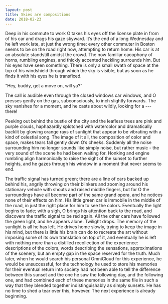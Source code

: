 ```yaml
---
layout: post
title: Skies are compositions
date: 2018-02-23
---
```


Deep in his commute to work O takes his eyes off the license plate in from of his car and drags his gaze skyward. It’s the end of a long Wednesday and he left work late, at just the wrong time: every other commuter in Boston seems to be on the road right now, attempting to return home. His car is at an absolute standstill amidst the crowd. The now familiar cacophony of horns, rumbling engines, and thickly accented heckling surrounds him. But his eyes have seen something. There is only a small swath of space at the top of his windshield through which the sky is visible, but as soon as he finds it with his eyes he is transfixed.

“Hey, buddy, get a move on, will ya?“

The call is audible even through the closed windows car windows, and O presses gently on the gas, subconsciously, to inch slightly forwards. The sky vanishes for a moment, and he casts about wildly, looking for a --- there!

Peeking out behind the bustle of the city and the leafless trees are pink and purple clouds, haphazardly splotched with watercolor and dramatically backlit by glowing orange rays of sunlight that appear to be vibrating with a kind of celestial song. The image of it all, the composition of color and space, makes tears fall gently down O’s cheeks. Suddenly all the noise surrounding him no longer sounds like simply noise, but rather music - the very sound of the scene he had been waiting for. Honking and engine rumbling align harmonically to raise the sight of the sunset to further heights, and he gazes through his window in a moment that never seems to end.

The traffic signal has turned green; there are a line of cars backed up behind his, angrily throwing on their blinkers and zooming around his stationary vehicle with shouts and raised middle fingers, but for O the surroundings have all become part of the same grand opera, and he notices none of their effects on him. His little green car is immobile in the middle of the road, in just the right place for him to see the colors.
Eventually the light begins to fade; with a sigh, O brings his attention back to the road, and discovers the traffic signal to be red again. All the other cars have followed the green light, and he appears alone. Twilight drops. The memory of the sunlight is all he has left. He drives home slowly, trying to keep the image in his mind, but there is little his brain can do to recreate the art without imposing some of its own translation on top of it, and eventually he is left with nothing more than a distilled recollection of the experience: descriptions of the colors, words describing the sensations, approximations of the scenery, but an empty gap in the space reserved for the truth. Much later, when he would search his personal OmniCloud for this experience, he would be unsuccessful, for the technology he used to store his memories for their eventual return into society had not been able to tell the difference between this sunset and the one he saw the following day, and the following one, and had combined each of these memories in the same file in such a way that they blended together indistinguishably as simply sunsets. He has no time to shed a tear over this, however. The next experience is already beginning.



